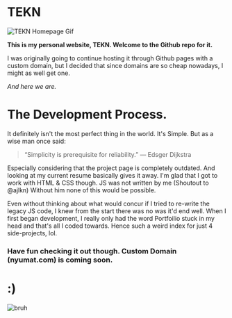 # TEKN

![TEKN Homepage Gif](Hnet-image.gif)

**This is my personal website, TEKN. Welcome to the Github repo for it.**

I was originally going to continue hosting it through Github pages with a custom domain, but I decided that since domains are so cheap nowadays, I might as well get one.

*And here we are.*

# The Development Process.

It definitely isn't the most perfect thing in the world. It's Simple. But as a wise man once said:

> “Simplicity is prerequisite for reliability.” — Edsger Dijkstra 

Especially considering that the project page is completely outdated. And looking at my current resume basically gives it away. I'm glad that I got to work with HTML & CSS though. JS was not written by me (Shoutout to @ajlkn) Without him none of this would be possible.

Even without thinking about what would concur if I tried to re-write the legacy JS code, I knew from the start there was no was it'd end well. When I first began development, I really only had the word Portfoilio stuck in my head and that's all I coded towards. Hence such a weird index for just 4 side-projects, lol.

### Have fun checking it out though. Custom Domain (nyumat.com) is coming soon. 

# :)
![bruh](Hnet-image.gif)

